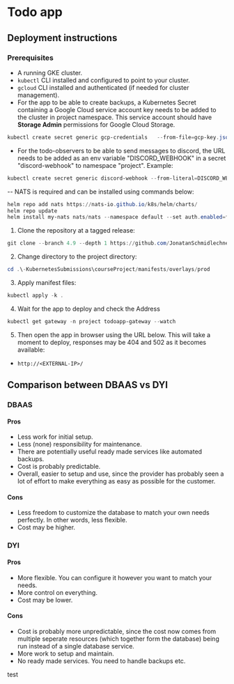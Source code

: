 # Todo app

## Deployment instructions

### Prerequisites

- A running GKE cluster.
- `kubectl` CLI installed and configured to point to your cluster.
- `gcloud` CLI installed and authenticated (if needed for cluster management).
- For the app to be able to create backups, a Kubernetes Secret containing a Google Cloud service account key needs to be added to the cluster in project namespace. This service account should have **Storage Admin** permissions for Google Cloud Storage.

```powershell
kubectl create secret generic gcp-credentials   --from-file=gcp-key.json=./private-key.json  -n project
```

- For the todo-observers to be able to send messages to discord, the URL needs to be added as an env variable "DISCORD_WEBHOOK" in a secret "discord-webhook" to namespace "project". Example:

```powershell
kubectl create secret generic discord-webhook --from-literal=DISCORD_WEBHOOK="https://study.cs.helsinki.fi/discord/webhooks/<secret_code>" -n project
```

-- NATS is required and can be installed using commands below:

```powershell
helm repo add nats https://nats-io.github.io/k8s/helm/charts/
helm repo update
helm install my-nats nats/nats --namespace default --set auth.enabled=false --set cluster.enabled=false
```

1. Clone the repository at a tagged release:

```powershell
git clone --branch 4.9 --depth 1 https://github.com/JonatanSchmidlechner/-KubernetesSubmissions.git
```

2. Change directory to the project directory:

```powershell
cd .\-KubernetesSubmissions\courseProject/manifests/overlays/prod
```

3. Apply manifest files:

```powershell
kubectl apply -k .
```

4. Wait for the app to deploy and check the Address

```powershell
kubectl get gateway -n project todoapp-gateway --watch
```

5. Then open the app in browser using the URL below. This will take a moment to deploy, responses may be 404 and 502 as it becomes available:

- `http://<EXTERNAL-IP>/`

## Comparison between DBAAS vs DYI

### DBAAS

#### Pros

- Less work for initial setup.
- Less (none) responsibility for maintenance.
- There are potentially useful ready made services like automated backups.
- Cost is probably predictable.
- Overall, easier to setup and use, since the provider has probably seen a lot of effort to make everything as easy as possible for the customer.

#### Cons

- Less freedom to customize the database to match your own needs perfectly. In other words, less flexible.
- Cost may be higher.

### DYI

#### Pros

- More flexible. You can configure it however you want to match your needs.
- More control on everything.
- Cost may be lower.

#### Cons

- Cost is probably more unpredictable, since the cost now comes from multiple seperate resources (which together form the database) being run instead of a single database service.
- More work to setup and maintain.
- No ready made services. You need to handle backups etc.

test

